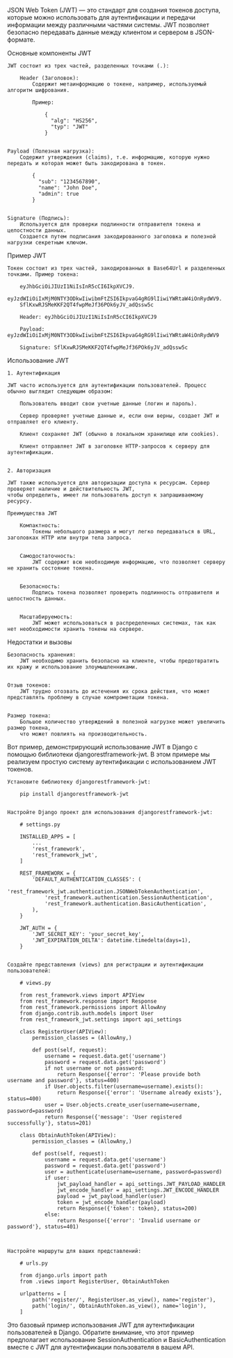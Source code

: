 
JSON Web Token (JWT) — это стандарт для создания токенов доступа, которые можно использовать для аутентификации
и передачи информации между различными частями системы.
JWT позволяет безопасно передавать данные между клиентом и сервером в JSON-формате.


Основные компоненты JWT

    JWT состоит из трех частей, разделенных точками (.):

        Header (Заголовок):
            Содержит метаинформацию о токене, например, используемый алгоритм шифрования.

            Пример:

                {
                  "alg": "HS256",
                  "typ": "JWT"
                }


    Payload (Полезная нагрузка):
        Содержит утверждения (claims), т.е. информацию, которую нужно передать и которая может быть закодирована в токен.

            {
              "sub": "1234567890",
              "name": "John Doe",
              "admin": true
            }


    Signature (Подпись):
        Используется для проверки подлинности отправителя токена и целостности данных.
        Создается путем подписания закодированного заголовка и полезной нагрузки секретным ключом.



Пример JWT

    Токен состоит из трех частей, закодированных в Base64Url и разделенных точками. Пример токена:

        eyJhbGciOiJIUzI1NiIsInR5cCI6IkpXVCJ9.
        eyJzdWIiOiIxMjM0NTY3ODkwIiwibmFtZSI6IkpvaG4gRG9lIiwiYWRtaW4iOnRydWV9.
        SflKxwRJSMeKKF2QT4fwpMeJf36POk6yJV_adQssw5c

        Header: eyJhbGciOiJIUzI1NiIsInR5cCI6IkpXVCJ9

        Payload: eyJzdWIiOiIxMjM0NTY3ODkwIiwibmFtZSI6IkpvaG4gRG9lIiwiYWRtaW4iOnRydWV9

        Signature: SflKxwRJSMeKKF2QT4fwpMeJf36POk6yJV_adQssw5c


Использование JWT

    1. Аутентификация

    JWT часто используется для аутентификации пользователей. Процесс обычно выглядит следующим образом:

        Пользователь вводит свои учетные данные (логин и пароль).

        Сервер проверяет учетные данные и, если они верны, создает JWT и отправляет его клиенту.

        Клиент сохраняет JWT (обычно в локальном хранилище или cookies).

        Клиент отправляет JWT в заголовке HTTP-запросов к серверу для аутентификации.


    2. Авторизация

    JWT также используется для авторизации доступа к ресурсам. Сервер проверяет наличие и действительность JWT,
    чтобы определить, имеет ли пользователь доступ к запрашиваемому ресурсу.

    Преимущества JWT

        Компактность:
            Токены небольшого размера и могут легко передаваться в URL, заголовках HTTP или внутри тела запроса.


        Самодостаточность:
            JWT содержит всю необходимую информацию, что позволяет серверу не хранить состояние токена.


        Безопасность:
            Подпись токена позволяет проверить подлинность отправителя и целостность данных.


        Масштабируемость:
            JWT может использоваться в распределенных системах, так как нет необходимости хранить токены на сервере.


Недостатки и вызовы

    Безопасность хранения:
        JWT необходимо хранить безопасно на клиенте, чтобы предотвратить их кражу и использование злоумышленниками.


    Отзыв токенов:
        JWT трудно отозвать до истечения их срока действия, что может представлять проблему в случае компрометации токена.


    Размер токена:
        Большое количество утверждений в полезной нагрузке может увеличить размер токена, 
        что может повлиять на производительность.


        
Вот пример, демонстрирующий использование JWT в Django с помощью библиотеки djangorestframework-jwt. 
В этом примере мы реализуем простую систему аутентификации с использованием JWT токенов.

    Установите библиотеку djangorestframework-jwt:

        pip install djangorestframework-jwt

    
    Настройте Django проект для использования djangorestframework-jwt:
        
        # settings.py
        
        INSTALLED_APPS = [
            ...
            'rest_framework',
            'rest_framework_jwt',
        ]
        
        REST_FRAMEWORK = {
            'DEFAULT_AUTHENTICATION_CLASSES': (
                'rest_framework_jwt.authentication.JSONWebTokenAuthentication',
                'rest_framework.authentication.SessionAuthentication',
                'rest_framework.authentication.BasicAuthentication',
            ),
        }
        
        JWT_AUTH = {
            'JWT_SECRET_KEY': 'your_secret_key',
            'JWT_EXPIRATION_DELTA': datetime.timedelta(days=1),
        }


    Создайте представления (views) для регистрации и аутентификации пользователей:
        
        # views.py
        
        from rest_framework.views import APIView
        from rest_framework.response import Response
        from rest_framework.permissions import AllowAny
        from django.contrib.auth.models import User
        from rest_framework_jwt.settings import api_settings
        
        class RegisterUser(APIView):
            permission_classes = (AllowAny,)
        
            def post(self, request):
                username = request.data.get('username')
                password = request.data.get('password')
                if not username or not password:
                    return Response({'error': 'Please provide both username and password'}, status=400)
                if User.objects.filter(username=username).exists():
                    return Response({'error': 'Username already exists'}, status=400)
                user = User.objects.create_user(username=username, password=password)
                return Response({'message': 'User registered successfully'}, status=201)
        
        class ObtainAuthToken(APIView):
            permission_classes = (AllowAny,)
        
            def post(self, request):
                username = request.data.get('username')
                password = request.data.get('password')
                user = authenticate(username=username, password=password)
                if user:
                    jwt_payload_handler = api_settings.JWT_PAYLOAD_HANDLER
                    jwt_encode_handler = api_settings.JWT_ENCODE_HANDLER
                    payload = jwt_payload_handler(user)
                    token = jwt_encode_handler(payload)
                    return Response({'token': token}, status=200)
                else:
                    return Response({'error': 'Invalid username or password'}, status=401)



    Настройте маршруты для ваших представлений:
        
        # urls.py
        
        from django.urls import path
        from .views import RegisterUser, ObtainAuthToken
        
        urlpatterns = [
            path('register/', RegisterUser.as_view(), name='register'),
            path('login/', ObtainAuthToken.as_view(), name='login'),
        ]


Это базовый пример использования JWT для аутентификации пользователей в Django. 
Обратите внимание, что этот пример предполагает использование SessionAuthentication и BasicAuthentication 
вместе с JWT для аутентификации пользователя в вашем API.
